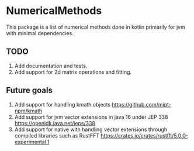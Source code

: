# NumericalMethods

This package is a list of numerical methods done in kotlin primarily for jvm with minimal dependencies.

## TODO
1. Add documentation and tests.
2. Add support for 2d matrix operations and fitting.


## Future goals
1. Add support for handling kmath objects https://github.com/mipt-npm/kmath
2. Add support for jvm vector extensions in java 16 under JEP 338 https://openjdk.java.net/jeps/338
3. Add support for native with handling vector extensions through compiled libraries such as RustFFT https://crates.io/crates/rustfft/5.0.0-experimental.1
